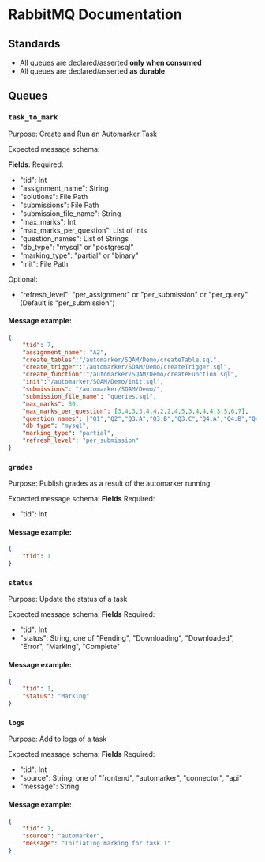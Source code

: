 # RabbitMQ Documentation

## Standards

- All queues are declared/asserted **only when consumed**
- All queues are declared/asserted **as durable**

## Queues

### `task_to_mark`
Purpose: Create and Run an Automarker Task

Expected message schema:


**Fields**:
Required:
  - "tid": Int
  - "assignment_name": String
  - "solutions": File Path
  - "submissions": File Path
  - "submission_file_name": String
  - "max_marks": Int
  - "max_marks_per_question": List of Ints
  - "question_names": List of Strings
  - "db_type": "mysql" or "postgresql"
  - "marking_type": "partial" or "binary"
  - "init": File Path

Optional:
  - "refresh_level": "per_assignment" or  "per_submission" or "per_query" (Default is "per_submission")

#### Message example:

```json
{
    "tid": 7,
    "assignment_name": "A2",
    "create_tables":"/automarker/SQAM/Demo/createTable.sql",
    "create_trigger":"/automarker/SQAM/Demo/createTrigger.sql",
    "create_function":"/automarker/SQAM/Demo/createFunction.sql",
    "init":"/automarker/SQAM/Demo/init.sql",
    "submissions": "/automarker/SQAM/Demo/",
    "submission_file_name": "queries.sql",
    "max_marks": 80,
    "max_marks_per_question": [3,4,3,3,4,4,2,2,4,5,3,4,4,4,3,5,6,7],
    "question_names": ["Q1","Q2","Q3.A","Q3.B","Q3.C","Q4.A","Q4.B","Q4.C","Q5.A","Q5.B","Q6.A", "Q6.B","Q6.C","Q7.A","Q7.B","Q8","Q9","Q10"],
    "db_type": "mysql",
    "marking_type": "partial",
    "refresh_level": "per_submission"
}
```

### `grades`

Purpose: Publish grades as a result of the automarker running

Expected message schema:
**Fields**
Required:
- "tid": Int

#### Message example:
```json
{
    "tid": 1
}
```

### `status`


Purpose: Update the status of a task

Expected message schema:
**Fields**
Required:
- "tid": Int
- "status": String, one of "Pending", "Downloading", "Downloaded", "Error", "Marking", "Complete"

#### Message example:
```json
{
    "tid": 1,
    "status": "Marking"
}
```


### `logs`

Purpose: Add to logs of a task

Expected message schema:
**Fields**
Required:
  - "tid": Int
  - "source": String, one of "frontend", "automarker", "connector", "api"
  - "message": String
  



#### Message example:

```json
{
    "tid": 1,
    "source": "automarker",
    "message": "Initiating marking for task 1"
}
```









